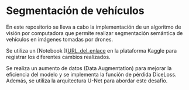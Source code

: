 # Segmentación de vehículos
En este repositorio se lleva a cabo la implementación de un algoritmo de visión por computadora que permite realizar segmentación semántica de vehículos en imágenes tomadas por drones.

Se utiliza un  [Notebook ]([URL_del_enlace](https://www.kaggle.com/code/samuelcastrocarmona/proyecto)  en la plataforma Kaggle para registrar los diferentes cambios realizados.

Se realiza un aumento de datos (Data Augmentation) para mejorar la eficiencia del modelo y se implementa la función de pérdida DiceLoss. Además, se utiliza la arquitectura U-Net para abordar este desafío.
